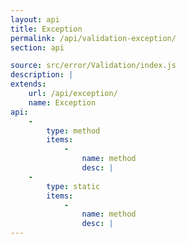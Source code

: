 ```yaml
---
layout: api
title: Exception
permalink: /api/validation-exception/
section: api

source: src/error/Validation/index.js
description: |
extends:
    url: /api/exception/
    name: Exception
api:
    -
        type: method
        items:
            -
                name: method
                desc: |
    -
        type: static
        items:
            -
                name: method
                desc: |
---
```

